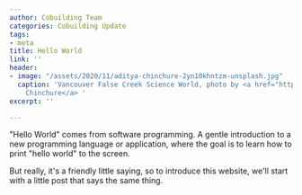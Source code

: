 ```yaml
---
author: Cobuilding Team
categories: Cobuilding Update
tags:
- meta
title: Hello World
link: ''
header:
- image: "/assets/2020/11/aditya-chinchure-2yn10khntzm-unsplash.jpg"
  caption: 'Vancouver False Creek Science World, photo by <a href="https://unsplash.com/@adityachinchure">Aditya
    Chinchure</a> '
excerpt: ''

---
```

"Hello World" comes from software programming. A gentle introduction to a new programming language or application, where the goal is to learn how to print "hello world" to the screen.

But really, it's a friendly little saying, so to introduce this website, we'll start with a little post that says the same thing.